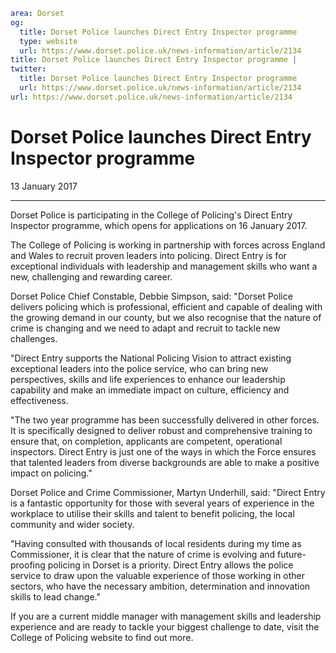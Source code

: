 ```yaml
area: Dorset
og:
  title: Dorset Police launches Direct Entry Inspector programme
  type: website
  url: https://www.dorset.police.uk/news-information/article/2134
title: Dorset Police launches Direct Entry Inspector programme |
twitter:
  title: Dorset Police launches Direct Entry Inspector programme
  url: https://www.dorset.police.uk/news-information/article/2134
url: https://www.dorset.police.uk/news-information/article/2134
```

# Dorset Police launches Direct Entry Inspector programme

13 January 2017

* * *

Dorset Police is participating in the College of Policing's Direct Entry Inspector programme, which opens for applications on 16 January 2017.

The College of Policing is working in partnership with forces across England and Wales to recruit proven leaders into policing. Direct Entry is for exceptional individuals with leadership and management skills who want a new, challenging and rewarding career.

Dorset Police Chief Constable, Debbie Simpson, said: "Dorset Police delivers policing which is professional, efficient and capable of dealing with the growing demand in our county, but we also recognise that the nature of crime is changing and we need to adapt and recruit to tackle new challenges.

"Direct Entry supports the National Policing Vision to attract existing exceptional leaders into the police service, who can bring new perspectives, skills and life experiences to enhance our leadership capability and make an immediate impact on culture, efficiency and effectiveness.

"The two year programme has been successfully delivered in other forces. It is specifically designed to deliver robust and comprehensive training to ensure that, on completion, applicants are competent, operational inspectors. Direct Entry is just one of the ways in which the Force ensures that talented leaders from diverse backgrounds are able to make a positive impact on policing."

Dorset Police and Crime Commissioner, Martyn Underhill, said: "Direct Entry is a fantastic opportunity for those with several years of experience in the workplace to utilise their skills and talent to benefit policing, the local community and wider society.

"Having consulted with thousands of local residents during my time as Commissioner, it is clear that the nature of crime is evolving and future-proofing policing in Dorset is a priority. Direct Entry allows the police service to draw upon the valuable experience of those working in other sectors, who have the necessary ambition, determination and innovation skills to lead change."

If you are a current middle manager with management skills and leadership experience and are ready to tackle your biggest challenge to date, visit the College of Policing website to find out more.

